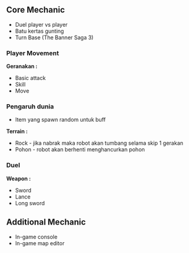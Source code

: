 ﻿## Core Mechanic
- Duel player vs player
- Batu kertas gunting
- Turn Base (The Banner Saga 3)

### Player Movement
**Geranakan :**
- Basic attack
- Skill
- Move
### Pengaruh dunia
- Item yang spawn random untuk buff

**Terrain :**
- Rock - jika nabrak maka robot akan tumbang selama skip 1 gerakan
- Pohon - robot akan berhenti menghancurkan pohon

### Duel
**Weapon :**
- Sword
- Lance
- Long sword

## Additional Mechanic
- In-game console
- In-game map editor